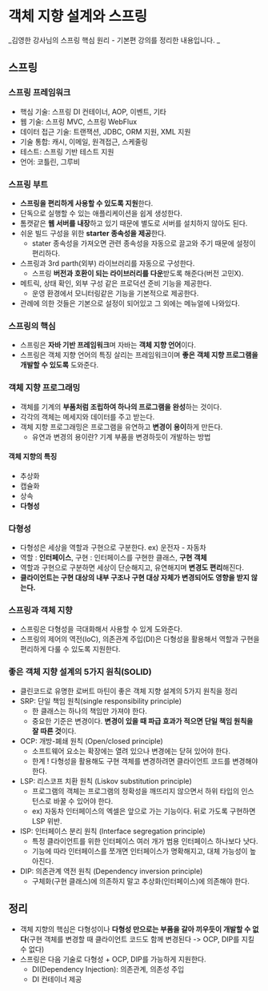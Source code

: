 # 객체 지향 설계와 스프링

_김영한 강사님의 스프링 핵심 원리 - 기본편 강의를 정리한 내용입니다. _

## 스프링

### 스프링 프레임워크
- 핵심 기술: 스프링 DI 컨테이너, AOP, 이벤트, 기타
- 웹 기술: 스프링 MVC, 스프링 WebFlux
- 데이터 접근 기술: 트랜잭션, JDBC, ORM 지원, XML 지원
- 기술 통합: 캐시, 이메일, 원격접근, 스케줄링
- 테스트: 스프링 기반 테스트 지원
- 언어: 코틀린, 그루비

### 스프링 부트
- **스프링을 편리하게 사용할 수 있도록 지원**한다.
- 단독으로 실행할 수 있는 애플리케이션을 쉽게 생성한다.
- 톰캣같은 **웹 서버를 내장**하고 있기 때문에 별도로 서버를 설치하지 않아도 된다.
- 쉬운 빌드 구성을 위한 **starter 종속성을 제공**한다. 
    - stater 종속성을 가져오면 관련 종속성을 자동으로 끌고와 주기 때문에 설정이 편리하다.
- 스프링과 3rd parth(외부) 라이브러리를 자동으로 구성한다.
    - 스프링 **버전과 호환이 되는 라이브러리를 다운**받도록 해준다(버전 고민X).
- 메트릭, 상태 확인, 외부 구성 같은 프로덕션 준비 기능을 제공한다.
    - 운영 환경에서 모니터링같은 기능을 기본적으로 제공한다.
- 관례에 의한 것들은 기본으로 설정이 되어있고 그 외에는 메뉴얼에 나와있다.

### 스프링의 핵심
- 스프링은 **자바 기반 프레임워크**며 자바는 **객체 지향 언어**이다.
- 스프링은 객체 지향 언어의 특징 살리는 프레임워크이며 **좋은 객체 지향 프로그램을 개발할 수 있도록** 도와준다.

### 객체 지향 프로그래밍
- 객체를 기계의 **부품처럼 조립하여 하나의 프로그램을 완성**하는 것이다.
- 각각의 객체는 메세지와 데이터를 주고 받는다.
- 객체 지향 프로그래밍은 프로그램을 유연하고 **변경이 용이**하게 만든다.
    - 유연과 변경의 용이란? 기계 부품을 변경하듯이 개발하는 방법

#### 객체 지향의 특징
- 추상화
- 캡슐화
- 상속
- **다형성**

### 다형성
- 다형성은 세상을 역할과 구현으로 구분한다. ex) 운전자 - 자동차
- 역할 : **인터페이스**, 구현 : 인터페이스를 구현한 클래스, **구현 객체**
- 역할과 구현으로 구분하면 세상이 단순해지고, 유연해지며 **변경도 편리**해진다.
- **클라이언트는 구현 대상의 내부 구조나 구현 대상 자체가 변경되어도 영향을 받지 않는다.**

### 스프링과 객체 지향
- 스프링은 다형성을 극대화해서 사용할 수 있게 도와준다.
- 스프링의 제어의 역전(IoC), 의존관계 주입(DI)은 다형성을 활용해서 역할과 구현을 편리하게 다룰 수 있도록 지원한다.

### 좋은 객체 지향 설계의 5가지 원칙(SOLID)
- 클린코드로 유명한 로버트 마틴이 좋은 객체 지향 설계의 5가지 원칙을 정리
- SRP: 단일 책임 원칙(single responsibility principle)
    - 한 클래스는 하나의 책임만 가져야 한다.
    - 중요한 기준은 변경이다. **변경이 있을 때 파급 효과가 적으면 단일 책임 원칙을 잘 따른 것**이다.
- OCP: 개방-폐쇄 원칙 (Open/closed principle)
    - 소프트웨어 요소는 확장에는 열려 있으나 변경에는 닫혀 있어야 한다.
    - 한계 ! 다형성을 활용해도 구현 객체를 변경하려면 클라이언트 코드를 변경해야 한다. 
- LSP: 리스코프 치환 원칙 (Liskov substitution principle)
    - 프로그램의 객체는 프로그램의 정확성을 깨뜨리지 않으면서 하위 타입의 인스턴스로 바꿀 수 있어야 한다. 
    - ex) 자동차 인터페이스의 엑셀은 앞으로 가는 기능이다. 뒤로 가도록 구현하면 LSP 위반.
- ISP: 인터페이스 분리 원칙 (Interface segregation principle)
    - 특정 클라이언트를 위한 인터페이스 여러 개가 범용 인터페이스 하나보다 낫다.
    - 기능에 따라 인터페이스를 쪼개면 인터페이스가 명확해지고, 대체 가능성이 높아진다.
- DIP: 의존관계 역전 원칙 (Dependency inversion principle)
    - 구체화(구현 클래스)에 의존하지 말고 추상화(인터페이스)에 의존해야 한다.
    
## 정리
- 객체 지향의 핵심은 다형성이나 **다형성 만으로는 부품을 갈아 끼우듯이 개발할 수 없다**(구현 객체를 변경할 때 클라이언트 코드도 함께 변경된다 -> OCP, DIP를 지킬 수 없다)
- 스프링은 다음 기술로 다형성 + OCP, DIP를 가능하게 지원한다.
   - DI(Dependency Injection): 의존관계, 의존성 주입
   - DI 컨테이너 제공
